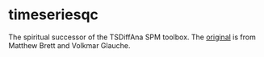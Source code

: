 # timeseriesqc
The spiritual successor of the TSDiffAna SPM toolbox. The [original](https://sourceforge.net/projects/spmtools/files/tbxTSDiffAna) is from  Matthew Brett and Volkmar Glauche.
